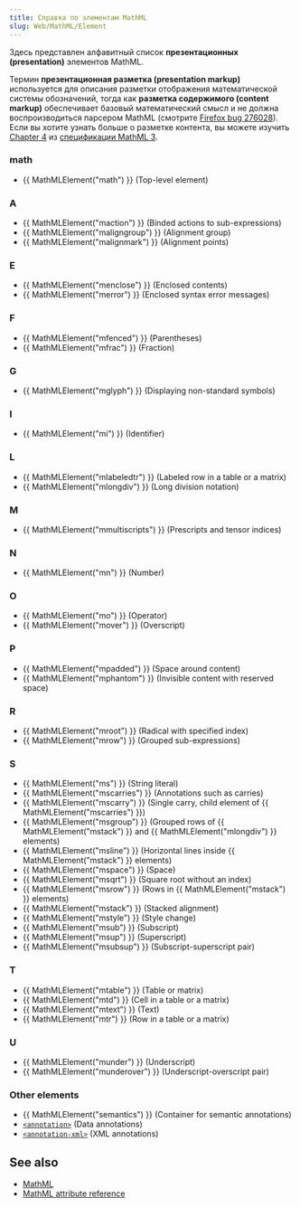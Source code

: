 ```yaml
---
title: Справка по элементам MathML
slug: Web/MathML/Element
---
```


Здесь представлен алфавитный список **презентационных (presentation)** элементов MathML.

Термин **презентационная разметка (presentation markup)** используется для описания разметки отображения математической системы обозначений, тогда как **разметка содержимого (content markup)** обеспечивает базовый математический смысл и не должна воспроизводиться парсером MathML (смотрите [Firefox bug 276028](https://bugzil.la/276028)). Если вы хотите узнать больше о разметке контента, вы можете изучить [Chapter 4](http://www.w3.org/TR/MathML3/chapter4.html) из [спецификации MathML 3](http://www.w3.org/TR/MathML3/).

### math

- {{ MathMLElement("math") }} (Top-level element)

### A

- {{ MathMLElement("maction") }} (Binded actions to sub-expressions)
- {{ MathMLElement("maligngroup") }} (Alignment group)
- {{ MathMLElement("malignmark") }} (Alignment points)

### E

- {{ MathMLElement("menclose") }} (Enclosed contents)
- {{ MathMLElement("merror") }} (Enclosed syntax error messages)

### F

- {{ MathMLElement("mfenced") }} (Parentheses)
- {{ MathMLElement("mfrac") }} (Fraction)

### G

- {{ MathMLElement("mglyph") }} (Displaying non-standard symbols)

### I

- {{ MathMLElement("mi") }} (Identifier)

### L

- {{ MathMLElement("mlabeledtr") }} (Labeled row in a table or a matrix)
- {{ MathMLElement("mlongdiv") }} (Long division notation)

### M

- {{ MathMLElement("mmultiscripts") }} (Prescripts and tensor indices)

### N

- {{ MathMLElement("mn") }} (Number)

### O

- {{ MathMLElement("mo") }} (Operator)
- {{ MathMLElement("mover") }} (Overscript)

### P

- {{ MathMLElement("mpadded") }} (Space around content)
- {{ MathMLElement("mphantom") }} (Invisible content with reserved space)

### R

- {{ MathMLElement("mroot") }} (Radical with specified index)
- {{ MathMLElement("mrow") }} (Grouped sub-expressions)

### S

- {{ MathMLElement("ms") }} (String literal)
- {{ MathMLElement("mscarries") }} (Annotations such as carries)
- {{ MathMLElement("mscarry") }} (Single carry, child element of {{ MathMLElement("mscarries") }})
- {{ MathMLElement("msgroup") }} (Grouped rows of {{ MathMLElement("mstack") }} and {{ MathMLElement("mlongdiv") }} elements)
- {{ MathMLElement("msline") }} (Horizontal lines inside {{ MathMLElement("mstack") }} elements)
- {{ MathMLElement("mspace") }} (Space)
- {{ MathMLElement("msqrt") }} (Square root without an index)
- {{ MathMLElement("msrow") }} (Rows in {{ MathMLElement("mstack") }} elements)
- {{ MathMLElement("mstack") }} (Stacked alignment)
- {{ MathMLElement("mstyle") }} (Style change)
- {{ MathMLElement("msub") }} (Subscript)
- {{ MathMLElement("msup") }} (Superscript)
- {{ MathMLElement("msubsup") }} (Subscript-superscript pair)

### T

- {{ MathMLElement("mtable") }} (Table or matrix)
- {{ MathMLElement("mtd") }} (Cell in a table or a matrix)
- {{ MathMLElement("mtext") }} (Text)
- {{ MathMLElement("mtr") }} (Row in a table or a matrix)

### U

- {{ MathMLElement("munder") }} (Underscript)
- {{ MathMLElement("munderover") }} (Underscript-overscript pair)

### Other elements

- {{ MathMLElement("semantics") }} (Container for semantic annotations)
- [`<annotation>`](/ru/docs/MathML/Element/semantics) (Data annotations)
- [`<annotation-xml>`](/ru/docs/MathML/Element/semantics) (XML annotations)

## See also

- [MathML](/ru/docs/Web/MathML)
- [MathML attribute reference](/ru/docs/Web/MathML/Attribute)
